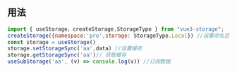<!--
 * @Descripttion: 
 * @version: 
 * @Author: houqiangxie
 * @Date: 2022-10-09 16:42:35
 * @LastEditors: houqiangxie
 * @LastEditTime: 2023-06-04 17:28:21
-->
## 用法 
 ```javascript
import { useStorage，createStorage,StorageType } from "vue3-storage";
 createStorage({namespace:'pro',storage: StorageType.Local}) //设置命名空间及session或local
 const storage = useStorage()
 storage.setStorageSync('aa',data) //设置缓存
storage.getStorageSync('aa')// 获取缓存
useSubStorage('aa', (v) => console.log(v)) //订阅数据
```
